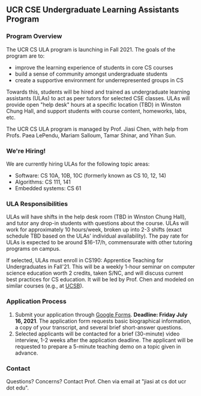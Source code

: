 ## UCR CSE Undergraduate Learning Assistants Program

### Program Overview

The UCR CS ULA program is launching in Fall 2021. The goals of the program are to:
- improve the learning experience of students in core CS courses
- build a sense of community amongst undergraduate students
- create a supportive environment for underrepresented groups in CS

Towards this, students will be hired and trained as undergraduate learning assistants (ULAs) to act as peer tutors for selected CSE classes.
ULAs will provide open "help desk" hours at a specific location (TBD) in Winston Chung Hall, and support students with course content, homeworks, labs, etc.

The UCR CS ULA program is managed by Prof. Jiasi Chen, with help from Profs. Paea LePendu, Mariam Salloum, Tamar Shinar, and Yihan Sun.

### We're Hiring!

We are currently hiring ULAs for the following topic areas:

- Software: CS 10A, 10B, 10C (formerly known as CS 10, 12, 14)
- Algorithms: CS 111, 141
- Embedded systems: CS 61

### ULA Responsibilities

ULAs will have shifts in the help desk room (TBD in Winston Chung Hall), and tutor any drop-in students with questions about the course. ULAs will work for approximately 10 hours/week, broken up into 2-3 shifts (exact schedule TBD based on the ULAs' individual availability). The pay rate for ULAs is expected to be around $16-17/h, commensurate with other tutoring programs on campus.

If selected, ULAs must enroll in CS190: Apprentice Teaching for Undergraduates in Fall'21. This will be a weekly 1-hour seminar on computer science education worth 2 credits, taken S/NC, and will discuss current best practices for CS education. It will be led by Prof. Chen and modeled on similar courses (e.g., at [UCSB](https://ucsb-teaching-cs.github.io/w21/)).

### Application Process

1. Submit your application through [Google Forms](https://forms.gle/SntoJWzCSxhSzpq58). **Deadline: Friday July 16, 2021**. The application form requests basic biographical information, a copy of your transcript, and several brief short-answer questions.
2. Selected applicants will be contacted for a brief (30-minute) video interview, 1-2 weeks after the application deadline. The applicant will be requested to prepare a 5-minute teaching demo on a topic given in advance.

### Contact

Questions? Concerns? Contact Prof. Chen via email at "jiasi at cs dot ucr dot edu".
